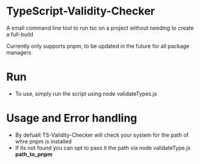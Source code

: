 # TypeScript-Validity-Checker
A small command line tool to run tsc on a project without needing to create a full-build

Currently only supports pnpm, to be updated in the future for all package managers

# Run 
- To use, simply run the script using node validateTypes.js

# Usage and Error handling
- By defualt TS-Validity-Checker will check your system for the path of whre pnpm is installed
- If its not found you can opt to pass it the path via node validateType.js **path_to_pnpm**
